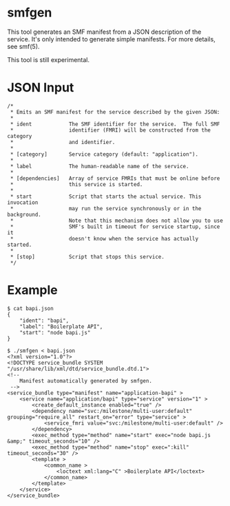 # smfgen

This tool generates an SMF manifest from a JSON description of the service.
It's only intended to generate simple manifests. For more details, see smf(5).

This tool is still experimental. 


# JSON Input

    /*
     * Emits an SMF manifest for the service described by the given JSON:
     *
     * ident            The SMF identifier for the service.  The full SMF
     *                  identifier (FMRI) will be constructed from the category
     *                  and identifier.
     *
     * [category]       Service category (default: "application").
     *
     * label            The human-readable name of the service.
     *
     * [dependencies]   Array of service FMRIs that must be online before
     *                  this service is started.
     *
     * start            Script that starts the actual service. This invocation
     *                  may run the service synchronously or in the background.
     *                  Note that this mechanism does not allow you to use
     *                  SMF's built in timeout for service startup, since it
     *                  doesn't know when the service has actually started.
     *
     * [stop]           Script that stops this service.
     */


# Example

    $ cat bapi.json 
    {
        "ident": "bapi",
        "label": "Boilerplate API",
        "start": "node bapi.js"
    }

    $ ./smfgen < bapi.json 
    <?xml version="1.0"?>
    <!DOCTYPE service_bundle SYSTEM "/usr/share/lib/xml/dtd/service_bundle.dtd.1">
    <!-- 
        Manifest automatically generated by smfgen.
     -->
    <service_bundle type="manifest" name="application-bapi" >
        <service name="application/bapi" type="service" version="1" >
            <create_default_instance enabled="true" />
            <dependency name="svc:/milestone/multi-user:default" grouping="require_all" restart_on="error" type="service" >
                <service_fmri value="svc:/milestone/multi-user:default" />
            </dependency>
            <exec_method type="method" name="start" exec="node bapi.js &amp;" timeout_seconds="10" />
            <exec_method type="method" name="stop" exec=":kill" timeout_seconds="30" />
            <template >
                <common_name >
                    <loctext xml:lang="C" >Boilerplate API</loctext>
                </common_name>
            </template>
        </service>
    </service_bundle>

